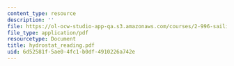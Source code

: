 ```yaml
---
content_type: resource
description: ''
file: https://ol-ocw-studio-app-qa.s3.amazonaws.com/courses/2-996-sailing-yacht-design-13-734-fall-2003/6d52581f5ae04fc1b0df4910226a742e_hydrostat_reading.pdf
file_type: application/pdf
resourcetype: Document
title: hydrostat_reading.pdf
uid: 6d52581f-5ae0-4fc1-b0df-4910226a742e
---
```

